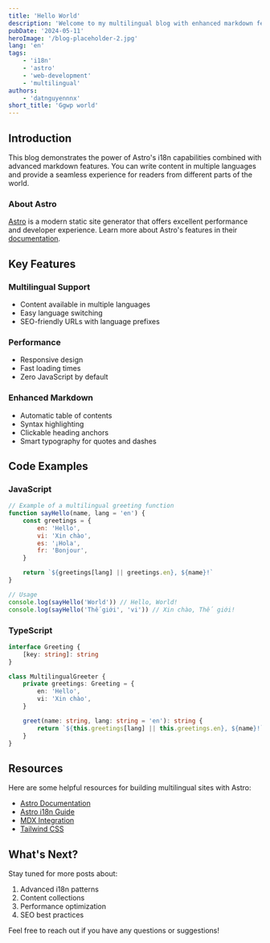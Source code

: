 ```yaml
---
title: 'Hello World'
description: 'Welcome to my multilingual blog with enhanced markdown features'
pubDate: '2024-05-11'
heroImage: '/blog-placeholder-2.jpg'
lang: 'en'
tags:
    - 'i18n'
    - 'astro'
    - 'web-development'
    - 'multilingual'
authors:
    - 'datnguyennnx'
short_title: 'Ggwp world'
---
```


## Introduction

This blog demonstrates the power of Astro's i18n capabilities combined with advanced markdown features. You can write content in multiple languages and provide a seamless experience for readers from different parts of the world.

### About Astro

[Astro](https://astro.build) is a modern static site generator that offers excellent performance and developer experience. Learn more about Astro's features in their [documentation](https://docs.astro.build).

## Key Features

### Multilingual Support

-   Content available in multiple languages
-   Easy language switching
-   SEO-friendly URLs with language prefixes

### Performance

-   Responsive design
-   Fast loading times
-   Zero JavaScript by default

### Enhanced Markdown

-   Automatic table of contents
-   Syntax highlighting
-   Clickable heading anchors
-   Smart typography for quotes and dashes

## Code Examples

### JavaScript

```javascript
// Example of a multilingual greeting function
function sayHello(name, lang = 'en') {
    const greetings = {
        en: 'Hello',
        vi: 'Xin chào',
        es: '¡Hola',
        fr: 'Bonjour',
    }

    return `${greetings[lang] || greetings.en}, ${name}!`
}

// Usage
console.log(sayHello('World')) // Hello, World!
console.log(sayHello('Thế giới', 'vi')) // Xin chào, Thế giới!
```

### TypeScript

```typescript
interface Greeting {
    [key: string]: string
}

class MultilingualGreeter {
    private greetings: Greeting = {
        en: 'Hello',
        vi: 'Xin chào',
    }

    greet(name: string, lang: string = 'en'): string {
        return `${this.greetings[lang] || this.greetings.en}, ${name}!`
    }
}
```

## Resources

Here are some helpful resources for building multilingual sites with Astro:

-   [Astro Documentation](https://docs.astro.build)
-   [Astro i18n Guide](https://docs.astro.build/en/guides/internationalization/)
-   [MDX Integration](https://docs.astro.build/en/guides/integrations-guide/mdx/)
-   [Tailwind CSS](https://tailwindcss.com)

## What's Next?

Stay tuned for more posts about:

1. Advanced i18n patterns
2. Content collections
3. Performance optimization
4. SEO best practices

Feel free to reach out if you have any questions or suggestions!
